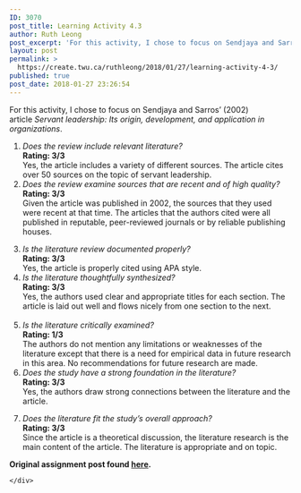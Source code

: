 ```yaml
---
ID: 3070
post_title: Learning Activity 4.3
author: Ruth Leong
post_excerpt: 'For this activity, I chose to focus on Sendjaya and Sarros&rsquo; (2002) article&nbsp;Servant leadership: Its origin, development, and application in organizations. Does the review include relevant literature? Rating: 3/3 Yes, the article includes a variety of different sources. The article cites over 50 sources on the topic of servant leadership. Does the review examine sources [&hellip;]'
layout: post
permalink: >
  https://create.twu.ca/ruthleong/2018/01/27/learning-activity-4-3/
published: true
post_date: 2018-01-27 23:26:54
---
```

<p>For this activity, I chose to focus on Sendjaya and Sarros’ (2002) article <em>Servant leadership: Its origin, development, and application in organizations</em>.</p>
<ol>
<li><em>Does the review include relevant literature?<br />
</em><strong>Rating: 3/3</strong><br />
Yes, the article includes a variety of different sources. The article cites over 50 sources on the topic of servant leadership.</li>
<li><em>Does the review examine sources that are recent and of high quality?<br />
</em><strong>Rating: 3/3</strong><br />
Given the article was published in 2002, the sources that they used were recent at that time. The articles that the authors cited were all published in reputable, peer-reviewed journals or by reliable publishing houses. <em></p>
<p></em></li>
<li><em>Is the literature review documented properly?<br />
</em><strong>Rating: 3/3</strong><br />
Yes, the article is properly cited using APA style.</li>
<li><em>Is the literature thoughtfully synthesized?<br />
</em><strong>Rating: 3/3<br />
</strong>Yes, the authors used clear and appropriate titles for each section. The article is laid out well and flows nicely from one section to the next.<br />
<em><br />
</em></li>
<li><em>Is the literature critically examined?<br />
</em><strong>Rating: 1/3<br />
</strong>The authors do not mention any limitations or weaknesses of the literature except that there is a need for empirical data in future research in this area. No recommendations for future research are made. <em><br />
</em></li>
<li><em>Does the study have a strong foundation in the literature?<br />
</em><strong>Rating: 3/3</strong><br />
Yes, the authors draw strong connections between the literature and the article. <em></p>
<p></em></li>
<li><em>Does the literature fit the study’s overall approach?<br />
</em><strong>Rating: 3/3</strong><br />
Since the article is a theoretical discussion, the literature research is the main content of the article. The literature is appropriate and on topic.</li>
</ol>
<p><strong>Original assignment post found <a href="https://create.twu.ca/ldrs591-sp18/unit-4-learning-activities/">here</a>. </strong></p>
<div id="themify_builder_content-409" data-postid="409" class="themify_builder_content themify_builder_content-409 themify_builder">

    </div>
<!-- /themify_builder_content -->
